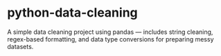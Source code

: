 # python-data-cleaning
A simple data cleaning project using pandas — includes string cleaning, regex-based formatting, and data type conversions for preparing messy datasets.
